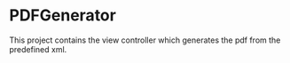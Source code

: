 PDFGenerator
============

This project contains the view controller which generates the pdf from the predefined xml.
